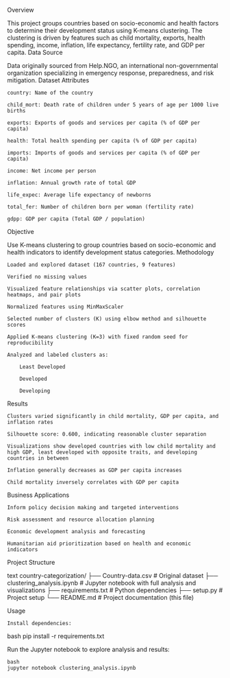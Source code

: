 Overview

This project groups countries based on socio-economic and health factors to determine their development status using K-means clustering. The clustering is driven by features such as child mortality, exports, health spending, income, inflation, life expectancy, fertility rate, and GDP per capita.
Data Source

Data originally sourced from Help.NGO, an international non-governmental organization specializing in emergency response, preparedness, and risk mitigation.
Dataset Attributes

    country: Name of the country

    child_mort: Death rate of children under 5 years of age per 1000 live births

    exports: Exports of goods and services per capita (% of GDP per capita)

    health: Total health spending per capita (% of GDP per capita)

    imports: Imports of goods and services per capita (% of GDP per capita)

    income: Net income per person

    inflation: Annual growth rate of total GDP

    life_expec: Average life expectancy of newborns

    total_fer: Number of children born per woman (fertility rate)

    gdpp: GDP per capita (Total GDP / population)

Objective

Use K-means clustering to group countries based on socio-economic and health indicators to identify development status categories.
Methodology

    Loaded and explored dataset (167 countries, 9 features)

    Verified no missing values

    Visualized feature relationships via scatter plots, correlation heatmaps, and pair plots

    Normalized features using MinMaxScaler

    Selected number of clusters (K) using elbow method and silhouette scores

    Applied K-means clustering (K=3) with fixed random seed for reproducibility

    Analyzed and labeled clusters as:

        Least Developed

        Developed

        Developing

Results

    Clusters varied significantly in child mortality, GDP per capita, and inflation rates

    Silhouette score: 0.600, indicating reasonable cluster separation

    Visualizations show developed countries with low child mortality and high GDP, least developed with opposite traits, and developing countries in between

    Inflation generally decreases as GDP per capita increases

    Child mortality inversely correlates with GDP per capita

Business Applications

    Inform policy decision making and targeted interventions

    Risk assessment and resource allocation planning

    Economic development analysis and forecasting

    Humanitarian aid prioritization based on health and economic indicators

Project Structure

text
country-categorization/
├── Country-data.csv              # Original dataset
├── clustering_analysis.ipynb    # Jupyter notebook with full analysis and visualizations
├── requirements.txt             # Python dependencies
├── setup.py                    # Project setup
└── README.md                   # Project documentation (this file)

Usage

    Install dependencies:

bash
pip install -r requirements.txt

Run the Jupyter notebook to explore analysis and results:

    bash
    jupyter notebook clustering_analysis.ipynb

